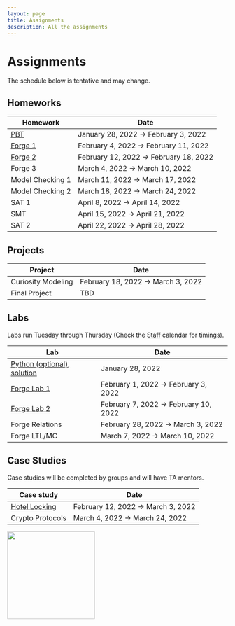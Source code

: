 ```yaml
---
layout: page
title: Assignments
description: All the assignments
---
```


# Assignments
The schedule below is tentative and may change. 

## Homeworks

| Homework  | Date |
| ------------- | -------------|
| [PBT](https://docs.google.com/document/d/1UL5b1v0MToPQr68EENIOh1kzVKjVg8e016rI4xE1FnA/preview)	| January 28, 2022 → February 3, 2022 |
| [Forge 1](https://docs.google.com/document/d/1_bpjwsvGFZwwT7KSxFm3w_yEorK3wbgZI5FUhVtfak4/preview) | February 4, 2022 → February 11, 2022 |
| [Forge 2](https://docs.google.com/document/d/1qU45iY7MCrVoPKIeXM29NerneFcYNJJAQfSh1DBsubA/edit?usp=sharing) |	February 12, 2022 → February 18, 2022 |
| Forge 3 |	March 4, 2022 → March 10, 2022 |
| Model Checking 1  |	March 11, 2022 → March 17, 2022 |
| Model Checking 2  |	March 18, 2022 → March 24, 2022 |
| SAT 1 |	April 8, 2022 → April 14, 2022 |
| SMT |	April 15, 2022 → April 21, 2022 |
| SAT 2	| April 22, 2022 → April 28, 2022 |



## Projects

| Project  | Date |
| ------------- | ------------- |
| Curiosity Modeling | February 18, 2022 → March 3, 2022 |
| Final Project | TBD |

## Labs
Labs run Tuesday through Thursday (Check the [Staff](https://csci1710.github.io/2022/staff/) calendar for timings). 

| Lab | Date |
| ------------- | ------------- |
| [Python (optional)](https://docs.google.com/document/d/1xt_kBVyL6Sl-liyvuTFlVLiPYvX-89PcEaSP__-pXMc/preview), [solution](https://drive.google.com/file/d/157n0kpeM4A00_pnwlU8pKaq4INZemedJ/preview) | 	January 28, 2022 | 
| [Forge Lab 1](https://docs.google.com/document/d/1tyoqJ27Nn_2v73A_xvNAC7AaJTvBnITcEx8lNqsHlRU/preview) |	February 1, 2022 → February 3, 2022 |
| [Forge Lab 2](https://docs.google.com/document/d/1HnCJpk9rqFPSs_YUUVvqSjfAghZZ-WGQ3oZZHPIeju0/preview) |	February 7, 2022 → February 10, 2022 |
| Forge Relations |	February 28, 2022 → March 3, 2022 |
| Forge LTL/MC |	March 7, 2022 → March 10, 2022 |

## Case Studies
Case studies will be completed by groups and will have TA mentors. 

| Case study | Date |
| ------------- | ------------- |
| [Hotel Locking](https://docs.google.com/document/d/1_Yx--lT_WEINnMRW_PtlISmvTkmKxK3PVFrN486J-TU/preview) | February 12, 2022 → March 3, 2022 |
| Crypto Protocols |  March 4, 2022 → March 24, 2022 |

<img src="https://csci1710.github.io//2022/assets/images/07.jpg" align="center" width="200">

<!-- 
{% for schedule in site.schedules %}
{{ schedule }}
{% endfor %} -->
